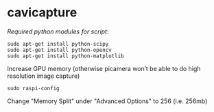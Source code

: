 # cavicapture

*Required python modules for script*:

```
sudo apt-get install python-scipy
sudo apt-get install python-opencv
sudo apt-get install python-matplotlib
```

Increase GPU memory (otherwise picamera won’t be able to do high resolution image capture)

`sudo raspi-config`

Change "Memory Split" under "Advanced Options" to 256 (i.e. 256mb)
